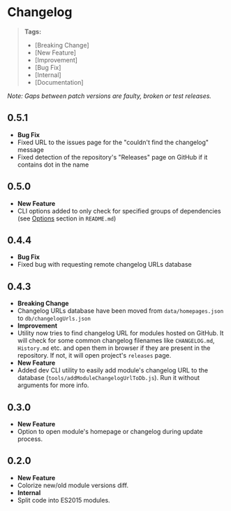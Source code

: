 # Changelog

> **Tags:**
> - [Breaking Change]
> - [New Feature]
> - [Improvement]
> - [Bug Fix]
> - [Internal]
> - [Documentation]

_Note: Gaps between patch versions are faulty, broken or test releases._

## 0.5.1

 * **Bug Fix**
  * Fixed URL to the issues page for the "couldn't find the changelog" message
  * Fixed detection of the repository's "Releases" page on GitHub if it contains dot in the name

## 0.5.0

 * **New Feature**
  * CLI options added to only check for specified groups of dependencies (see [Options](README.md#options) section in `README.md`)

## 0.4.4

 * **Bug Fix**
  * Fixed bug with requesting remote changelog URLs database

## 0.4.3

 * **Breaking Change**
  * Changelog URLs database have been moved from `data/homepages.json` to `db/changelogUrls.json`
 * **Improvement**
  * Utility now tries to find changelog URL for modules hosted on GitHub.
    It will check for some common changelog filenames like `CHANGELOG.md`, `History.md` etc. and
    open them in browser if they are present in the repository.
    If not, it will open project's `releases` page.
 * **New Feature**
  * Added dev CLI utility to easily add module's changelog URL to the database (`tools/addModuleChangelogUrlToDb.js`).
    Run it without arguments for more info.

## 0.3.0

 * **New Feature**
  * Option to open module's homepage or changelog during update process.

## 0.2.0

 * **New Feature**
  * Colorize new/old module versions diff.
 * **Internal**
  * Split code into ES2015 modules.
